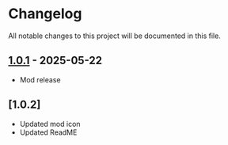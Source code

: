 # Changelog

All notable changes to this project will be documented in this file.


## [1.0.1] - 2025-05-22
- Mod release

## [1.0.2]
- Updated mod icon
- Updated ReadME

[unreleased]: https://github.com/Sandwichie123/FreshFileSurface/compare/1.0.1...HEAD
[1.0.1]: https://github.com/Sandwichie123/FreshFileSurface/compare/1.0.0...1.0.
